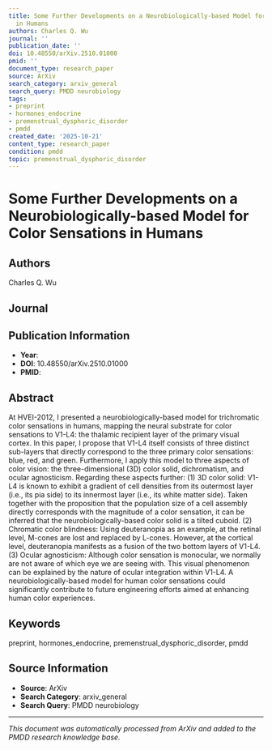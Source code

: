 ```yaml
---
title: Some Further Developments on a Neurobiologically-based Model for Color Sensations
  in Humans
authors: Charles Q. Wu
journal: ''
publication_date: ''
doi: 10.48550/arXiv.2510.01000
pmid: ''
document_type: research_paper
source: ArXiv
search_category: arxiv_general
search_query: PMDD neurobiology
tags:
- preprint
- hormones_endocrine
- premenstrual_dysphoric_disorder
- pmdd
created_date: '2025-10-21'
content_type: research_paper
condition: pmdd
topic: premenstrual_dysphoric_disorder
---
```


# Some Further Developments on a Neurobiologically-based Model for Color Sensations in Humans

## Authors
Charles Q. Wu

## Journal


## Publication Information
- **Year**: 
- **DOI**: 10.48550/arXiv.2510.01000
- **PMID**: 

## Abstract
At HVEI-2012, I presented a neurobiologically-based model for trichromatic color sensations in humans, mapping the neural substrate for color sensations to V1-L4: the thalamic recipient layer of the primary visual cortex. In this paper, I propose that V1-L4 itself consists of three distinct sub-layers that directly correspond to the three primary color sensations: blue, red, and green. Furthermore, I apply this model to three aspects of color vision: the three-dimensional (3D) color solid, dichromatism, and ocular agnosticism. Regarding these aspects further: (1) 3D color solid: V1-L4 is known to exhibit a gradient of cell densities from its outermost layer (i.e., its pia side) to its innermost layer (i.e., its white matter side). Taken together with the proposition that the population size of a cell assembly directly corresponds with the magnitude of a color sensation, it can be inferred that the neurobiologically-based color solid is a tilted cuboid. (2) Chromatic color blindness: Using deuteranopia as an example, at the retinal level, M-cones are lost and replaced by L-cones. However, at the cortical level, deuteranopia manifests as a fusion of the two bottom layers of V1-L4. (3) Ocular agnosticism: Although color sensation is monocular, we normally are not aware of which eye we are seeing with. This visual phenomenon can be explained by the nature of ocular integration within V1-L4. A neurobiologically-based model for human color sensations could significantly contribute to future engineering efforts aimed at enhancing human color experiences.

## Keywords
preprint, hormones_endocrine, premenstrual_dysphoric_disorder, pmdd

## Source Information
- **Source**: ArXiv
- **Search Category**: arxiv_general
- **Search Query**: PMDD neurobiology

---
*This document was automatically processed from ArXiv and added to the PMDD research knowledge base.*
